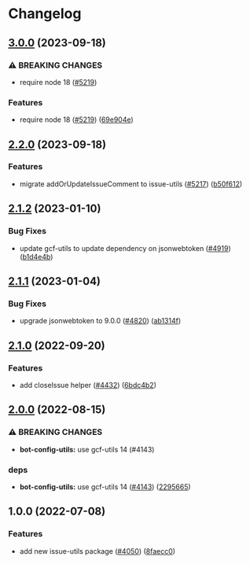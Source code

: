 # Changelog

## [3.0.0](https://github.com/googleapis/repo-automation-bots/compare/issue-utils-v2.2.0...issue-utils-v3.0.0) (2023-09-18)


### ⚠ BREAKING CHANGES

* require node 18 ([#5219](https://github.com/googleapis/repo-automation-bots/issues/5219))

### Features

* require node 18 ([#5219](https://github.com/googleapis/repo-automation-bots/issues/5219)) ([69e904e](https://github.com/googleapis/repo-automation-bots/commit/69e904e17ae8e17a7ffb348ffde73250fb9e1788))

## [2.2.0](https://github.com/googleapis/repo-automation-bots/compare/issue-utils-v2.1.2...issue-utils-v2.2.0) (2023-09-18)


### Features

* migrate addOrUpdateIssueComment to issue-utils ([#5217](https://github.com/googleapis/repo-automation-bots/issues/5217)) ([b50f612](https://github.com/googleapis/repo-automation-bots/commit/b50f612c4a930dada11bae4e85e9b482fa4690f5))

## [2.1.2](https://github.com/googleapis/repo-automation-bots/compare/issue-utils-v2.1.1...issue-utils-v2.1.2) (2023-01-10)


### Bug Fixes

* update gcf-utils to update dependency on jsonwebtoken ([#4919](https://github.com/googleapis/repo-automation-bots/issues/4919)) ([b1d4e4b](https://github.com/googleapis/repo-automation-bots/commit/b1d4e4bb9253420cfa8f8ad13f4ec3e9bb9548a3))

## [2.1.1](https://github.com/googleapis/repo-automation-bots/compare/issue-utils-v2.1.0...issue-utils-v2.1.1) (2023-01-04)


### Bug Fixes

* upgrade jsonwebtoken to 9.0.0 ([#4820](https://github.com/googleapis/repo-automation-bots/issues/4820)) ([ab1314f](https://github.com/googleapis/repo-automation-bots/commit/ab1314f4b72a86ec90ddf785d7a939ff5877153e))

## [2.1.0](https://github.com/googleapis/repo-automation-bots/compare/issue-utils-v2.0.0...issue-utils-v2.1.0) (2022-09-20)


### Features

* add closeIssue helper ([#4432](https://github.com/googleapis/repo-automation-bots/issues/4432)) ([6bdc4b2](https://github.com/googleapis/repo-automation-bots/commit/6bdc4b2adb245e4edc06611029ff2b165c2e282c))

## [2.0.0](https://github.com/googleapis/repo-automation-bots/compare/issue-utils-v1.0.0...issue-utils-v2.0.0) (2022-08-15)


### ⚠ BREAKING CHANGES

* **bot-config-utils:** use gcf-utils 14 (#4143)

### deps

* **bot-config-utils:** use gcf-utils 14 ([#4143](https://github.com/googleapis/repo-automation-bots/issues/4143)) ([2295665](https://github.com/googleapis/repo-automation-bots/commit/22956655ed839268725fa75f1bc11ee856e9e281))

## 1.0.0 (2022-07-08)


### Features

* add new issue-utils package ([#4050](https://github.com/googleapis/repo-automation-bots/issues/4050)) ([8faecc0](https://github.com/googleapis/repo-automation-bots/commit/8faecc0f9742a40f1934eb5cadf21b9fbf4a70a9))
